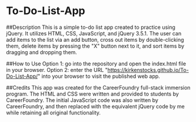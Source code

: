 # To-Do-List-App

##Description
This is a simple to-do list app created to practice using jQuery. It utilizes HTML, CSS, JavaScript, and jQuery 3.5.1. The user can add items to the list via an add button, cross out items by double-clicking them, delete items by pressing the "X" button next to it, and sort items by dragging and dropping them.

##How to Use
Option 1: go into the repository and open the index.html file in your browser.
Option 2: enter the URL "https://kirkenstocks.github.io/To-Do-List-App/" into your browser to visit the published web app.

##Credits
This app was created for the CareerFoundry full-stack immersion program. The HTML and CSS were written and provided to students by CareerFoundry. The initial JavaScript code was also written by CareerFoundry, and then replaced with the equivalent jQuery code by me while retaining all original functionality.

